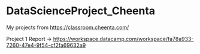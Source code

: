 # DataScienceProject_Cheenta
My projects from https://classroom.cheenta.com/

Project 1 Report -> https://workspace.datacamp.com/workspace/fa78a933-7260-47e4-9f54-cf2fa69632a9
